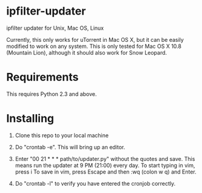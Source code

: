 ipfilter-updater
================

ipfilter updater for Unix, Mac OS, Linux

Currently, this only works for uTorrent in Mac OS X, but it can be easily 
modified to work on any system.
This is only tested for Mac OS X 10.8 (Mountain Lion), although it should also
work for Snow Leopard.

Requirements
============
This requires Python 2.3 and above.


Installing
==========
1) Clone this repo to your local machine
2) Do "crontab -e". This will bring up an editor.
3) Enter "00 21 * * * path/to/updater.py" without the quotes and save.
   This means run the updater at 9 PM (21:00) every day.
   To start typing in vim, press i
   To save in vim, press Escape and then :wq (colon w q) and Enter.

4) Do "crontab -l" to verify you have entered the cronjob correctly.

